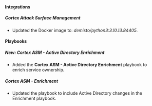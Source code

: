 #### Integrations
##### Cortex Attack Surface Management
- Updated the Docker image to: *demisto/python3:3.10.13.84405*.

#### Playbooks

##### New: Cortex ASM - Active Directory Enrichment

- Added the **Cortex ASM - Active Directory Enrichment** playbook to enrich service ownership.

##### Cortex ASM - Enrichment

- Updated the playbook to include Active Directory changes in the Enrichment playbook.
